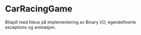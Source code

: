 # CarRacingGame
Bilspill med fokus på implementering av Binary I/O, egendefinerte exceptions og animasjon. 
